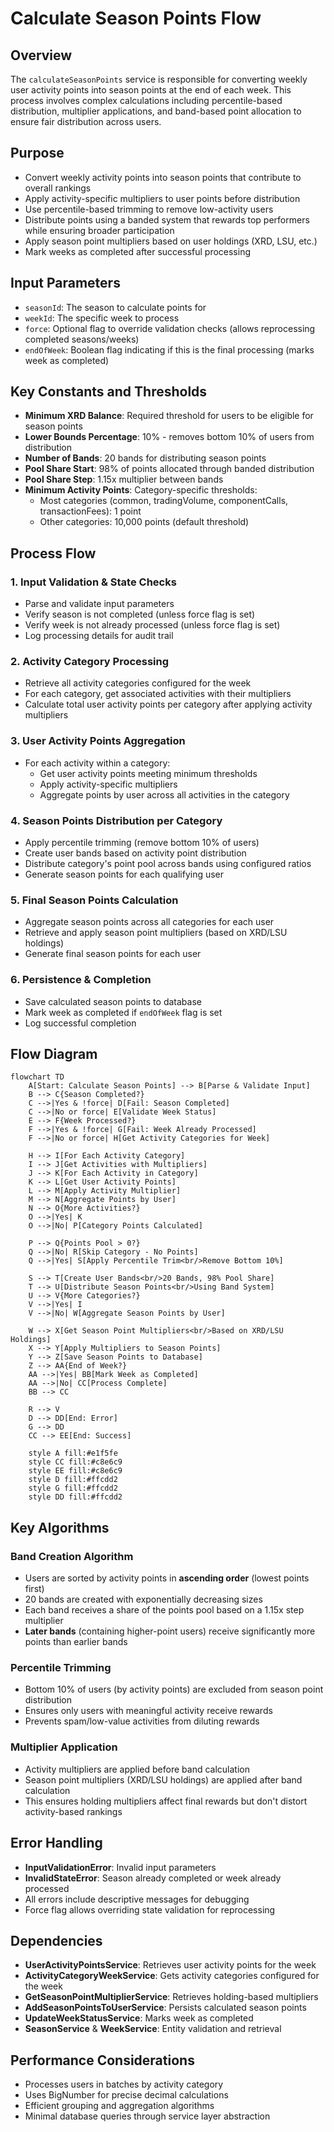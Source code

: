 # Calculate Season Points Flow

## Overview

The `calculateSeasonPoints` service is responsible for converting weekly user activity points into season points at the end of each week. This process involves complex calculations including percentile-based distribution, multiplier applications, and band-based point allocation to ensure fair distribution across users.

## Purpose

- Convert weekly activity points into season points that contribute to overall rankings
- Apply activity-specific multipliers to user points before distribution
- Use percentile-based trimming to remove low-activity users
- Distribute points using a banded system that rewards top performers while ensuring broader participation
- Apply season point multipliers based on user holdings (XRD, LSU, etc.)
- Mark weeks as completed after successful processing

## Input Parameters

- `seasonId`: The season to calculate points for
- `weekId`: The specific week to process
- `force`: Optional flag to override validation checks (allows reprocessing completed seasons/weeks)
- `endOfWeek`: Boolean flag indicating if this is the final processing (marks week as completed)

## Key Constants and Thresholds

- **Minimum XRD Balance**: Required threshold for users to be eligible for season points
- **Lower Bounds Percentage**: 10% - removes bottom 10% of users from distribution
- **Number of Bands**: 20 bands for distributing season points
- **Pool Share Start**: 98% of points allocated through banded distribution
- **Pool Share Step**: 1.15x multiplier between bands
- **Minimum Activity Points**: Category-specific thresholds:
  - Most categories (common, tradingVolume, componentCalls, transactionFees): 1 point
  - Other categories: 10,000 points (default threshold)

## Process Flow

### 1. Input Validation & State Checks
- Parse and validate input parameters
- Verify season is not completed (unless force flag is set)
- Verify week is not already processed (unless force flag is set)
- Log processing details for audit trail

### 2. Activity Category Processing
- Retrieve all activity categories configured for the week
- For each category, get associated activities with their multipliers
- Calculate total user activity points per category after applying activity multipliers

### 3. User Activity Points Aggregation
- For each activity within a category:
  - Get user activity points meeting minimum thresholds
  - Apply activity-specific multipliers
  - Aggregate points by user across all activities in the category

### 4. Season Points Distribution per Category
- Apply percentile trimming (remove bottom 10% of users)
- Create user bands based on activity point distribution
- Distribute category's point pool across bands using configured ratios
- Generate season points for each qualifying user

### 5. Final Season Points Calculation
- Aggregate season points across all categories for each user
- Retrieve and apply season point multipliers (based on XRD/LSU holdings)
- Generate final season points for each user

### 6. Persistence & Completion
- Save calculated season points to database
- Mark week as completed if `endOfWeek` flag is set
- Log successful completion

## Flow Diagram

```mermaid
flowchart TD
    A[Start: Calculate Season Points] --> B[Parse & Validate Input]
    B --> C{Season Completed?}
    C -->|Yes & !force| D[Fail: Season Completed]
    C -->|No or force| E[Validate Week Status]
    E --> F{Week Processed?}
    F -->|Yes & !force| G[Fail: Week Already Processed]
    F -->|No or force| H[Get Activity Categories for Week]
    
    H --> I[For Each Activity Category]
    I --> J[Get Activities with Multipliers]
    J --> K[For Each Activity in Category]
    K --> L[Get User Activity Points]
    L --> M[Apply Activity Multiplier]
    M --> N[Aggregate Points by User]
    N --> O{More Activities?}
    O -->|Yes| K
    O -->|No| P[Category Points Calculated]
    
    P --> Q{Points Pool > 0?}
    Q -->|No| R[Skip Category - No Points]
    Q -->|Yes| S[Apply Percentile Trim<br/>Remove Bottom 10%]
    
    S --> T[Create User Bands<br/>20 Bands, 98% Pool Share]
    T --> U[Distribute Season Points<br/>Using Band System]
    U --> V{More Categories?}
    V -->|Yes| I
    V -->|No| W[Aggregate Season Points by User]
    
    W --> X[Get Season Point Multipliers<br/>Based on XRD/LSU Holdings]
    X --> Y[Apply Multipliers to Season Points]
    Y --> Z[Save Season Points to Database]
    Z --> AA{End of Week?}
    AA -->|Yes| BB[Mark Week as Completed]
    AA -->|No| CC[Process Complete]
    BB --> CC
    
    R --> V
    D --> DD[End: Error]
    G --> DD
    CC --> EE[End: Success]
    
    style A fill:#e1f5fe
    style CC fill:#c8e6c9
    style EE fill:#c8e6c9
    style D fill:#ffcdd2
    style G fill:#ffcdd2
    style DD fill:#ffcdd2
```

## Key Algorithms

### Band Creation Algorithm
- Users are sorted by activity points in **ascending order** (lowest points first)
- 20 bands are created with exponentially decreasing sizes
- Each band receives a share of the points pool based on a 1.15x step multiplier
- **Later bands** (containing higher-point users) receive significantly more points than earlier bands

### Percentile Trimming
- Bottom 10% of users (by activity points) are excluded from season point distribution
- Ensures only users with meaningful activity receive rewards
- Prevents spam/low-value activities from diluting rewards

### Multiplier Application
- Activity multipliers are applied before band calculation
- Season point multipliers (XRD/LSU holdings) are applied after band calculation
- This ensures holding multipliers affect final rewards but don't distort activity-based rankings

## Error Handling

- **InputValidationError**: Invalid input parameters
- **InvalidStateError**: Season already completed or week already processed
- All errors include descriptive messages for debugging
- Force flag allows overriding state validation for reprocessing

## Dependencies

- **UserActivityPointsService**: Retrieves user activity points for the week
- **ActivityCategoryWeekService**: Gets activity categories configured for the week
- **GetSeasonPointMultiplierService**: Retrieves holding-based multipliers
- **AddSeasonPointsToUserService**: Persists calculated season points
- **UpdateWeekStatusService**: Marks week as completed
- **SeasonService** & **WeekService**: Entity validation and retrieval

## Performance Considerations

- Processes users in batches by activity category
- Uses BigNumber for precise decimal calculations
- Efficient grouping and aggregation algorithms
- Minimal database queries through service layer abstraction
